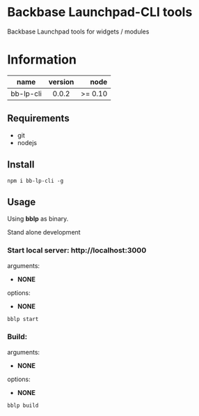# Backbase Launchpad-CLI tools

Backbase Launchpad tools for widgets / modules 

# Information
| name                  | version       | node      |
| ----------------------|:-------------:| ---------:|
| bb-lp-cli             | 0.0.2         | >= 0.10   |


## Requirements
- git
- nodejs

## Install

```
npm i bb-lp-cli -g 
```

## Usage

Using **bblp** as binary.

Stand alone development
### Start local server: http://localhost:3000

arguments:

- **NONE**

options:

- **NONE**
    
```bash
bblp start
```

### Build: 

arguments:
    
- **NONE**

options:

- **NONE**

```bash
bblp build
```
